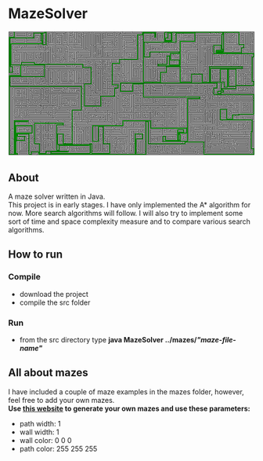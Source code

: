 # MazeSolver
![solution image](mazes/SOLUTION-maze7.gif)

## About
A maze solver written in Java.
<br>
This project is in early stages. I have only implemented the A* algorithm for now. More search algorithms will follow. I will also try to implement some sort of time and space complexity measure and to compare various search algorithms.

## How to run
### Compile
- download the project
- compile the src folder
### Run
- from the src directory type <b>java MazeSolver ../mazes/<i>"maze-file-name"</i></b>

## All about mazes
I have included a couple of maze examples in the mazes folder, however, feel free to add your own mazes.<br>
<b>Use <a href="http://hereandabove.com/maze/mazeorig.form.html">this website</a> to generate your own mazes and use these parameters:</b><br>
- path width: 1
- wall width: 1
- wall color: 0 0 0
- path color: 255 255 255
